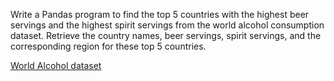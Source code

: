 Write a Pandas program to find the top 5 countries with the highest beer servings and the highest spirit servings from the world alcohol consumption dataset. Retrieve the country names, beer servings, spirit servings, and the corresponding region for these top 5 countries.

[World Alcohol dataset](https://docs.google.com/spreadsheets/d/1FsR4B4Qw5x3kR1YmKkqXzEC2XrUsDYyhV2C3rHwJ-Gg/edit?usp=sharing)
